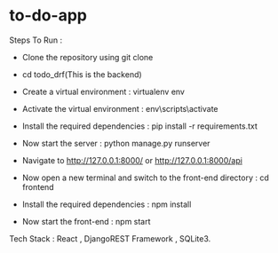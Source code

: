 # to-do-app



Steps To Run :
- Clone the repository using git clone

- cd todo_drf(This is the backend)

- Create a virtual environment : virtualenv env

- Activate the virtual environment : env\scripts\activate

- Install the required dependencies : pip install -r requirements.txt

- Now start the server : python manage.py runserver

- Navigate to  http://127.0.0.1:8000/ or  http://127.0.0.1:8000/api

- Now open a new terminal and switch to the front-end directory : cd frontend

- Install the required dependencies : npm install

- Now start the front-end : npm start 

Tech Stack : React , DjangoREST Framework , SQLite3.
